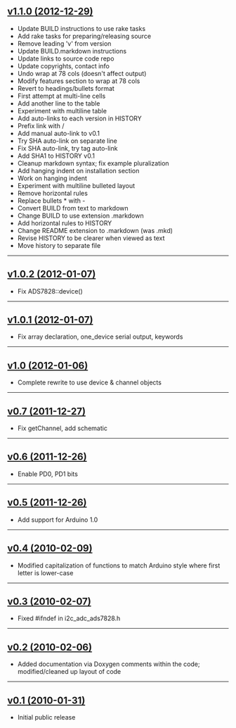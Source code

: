 ## [v1.1.0 (2012-12-29)](/4-20ma/i2c_adc_ads7828/tree/v1.1.0)
- Update BUILD instructions to use rake tasks
- Add rake tasks for preparing/releasing source
- Remove leading 'v' from version
- Update BUILD.markdown instructions
- Update links to source code repo
- Update copyrights, contact info
- Undo wrap at 78 cols (doesn't affect output)
- Modify features section to wrap at 78 cols
- Revert to headings/bullets format
- First attempt at multi-line cells
- Add another line to the table
- Experiment with multiline table
- Add auto-links to each version in HISTORY
- Prefix link with /
- Add manual auto-link to v0.1
- Try SHA auto-link on separate line
- Fix SHA auto-link, try tag auto-link
- Add SHA1 to HISTORY v0.1
- Cleanup markdown syntax; fix example pluralization
- Add hanging indent on installation section
- Work on hanging indent
- Experiment with multiline bulleted layout
- Remove horizontal rules
- Replace bullets * with -
- Convert BUILD from text to markdown
- Change BUILD to use extension .markdown
- Add horizontal rules to HISTORY
- Change README extension to .markdown (was .mkd)
- Revise HISTORY to be clearer when viewed as text
- Move history to separate file

---
## [v1.0.2 (2012-01-07)](/4-20ma/i2c_adc_ads7828/tree/v1.0.2)
- Fix ADS7828::device()

---
## [v1.0.1 (2012-01-07)](/4-20ma/i2c_adc_ads7828/tree/v1.0.1)
- Fix array declaration, one_device serial output, keywords

---
## [v1.0 (2012-01-06)](/4-20ma/i2c_adc_ads7828/tree/v1.0)
- Complete rewrite to use device & channel objects

---
## [v0.7 (2011-12-27)](/4-20ma/i2c_adc_ads7828/tree/v0.7)
- Fix getChannel, add schematic

---
## [v0.6 (2011-12-26)](/4-20ma/i2c_adc_ads7828/tree/v0.6)
- Enable PD0, PD1 bits

---
## [v0.5 (2011-12-26)](/4-20ma/i2c_adc_ads7828/tree/v0.5)
- Add support for Arduino 1.0

---
## [v0.4 (2010-02-09)](/4-20ma/i2c_adc_ads7828/tree/v0.4)
- Modified capitalization of functions to match Arduino style where first letter is lower-case

---
## [v0.3 (2010-02-07)](/4-20ma/i2c_adc_ads7828/tree/v0.3)
- Fixed #ifndef in i2c_adc_ads7828.h

---
## [v0.2 (2010-02-06)](/4-20ma/i2c_adc_ads7828/tree/v0.2)
- Added documentation via Doxygen comments within the code; modified/cleaned up layout of code

---
## [v0.1 (2010-01-31)](/4-20ma/i2c_adc_ads7828/tree/v0.1)
- Initial public release
